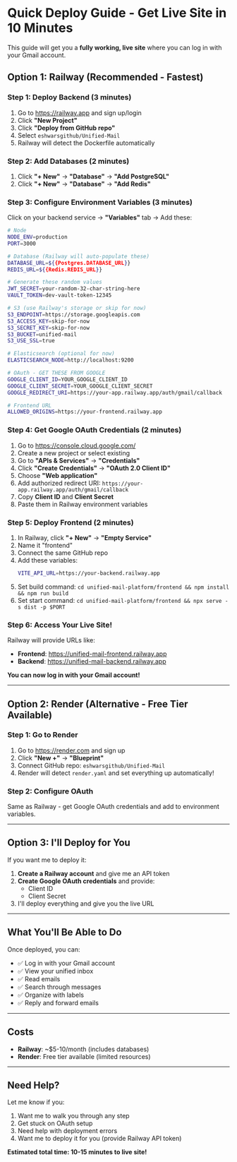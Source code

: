 # Quick Deploy Guide - Get Live Site in 10 Minutes

This guide will get you a **fully working, live site** where you can log in with your Gmail account.

## Option 1: Railway (Recommended - Fastest)

### Step 1: Deploy Backend (3 minutes)

1. Go to https://railway.app and sign up/login
2. Click **"New Project"**
3. Click **"Deploy from GitHub repo"**
4. Select `eshwarsgithub/Unified-Mail`
5. Railway will detect the Dockerfile automatically

### Step 2: Add Databases (2 minutes)

1. Click **"+ New"** → **"Database"** → **"Add PostgreSQL"**
2. Click **"+ New"** → **"Database"** → **"Add Redis"**

### Step 3: Configure Environment Variables (3 minutes)

Click on your backend service → **"Variables"** tab → Add these:

```bash
# Node
NODE_ENV=production
PORT=3000

# Database (Railway will auto-populate these)
DATABASE_URL=${{Postgres.DATABASE_URL}}
REDIS_URL=${{Redis.REDIS_URL}}

# Generate these random values
JWT_SECRET=your-random-32-char-string-here
VAULT_TOKEN=dev-vault-token-12345

# S3 (use Railway's storage or skip for now)
S3_ENDPOINT=https://storage.googleapis.com
S3_ACCESS_KEY=skip-for-now
S3_SECRET_KEY=skip-for-now
S3_BUCKET=unified-mail
S3_USE_SSL=true

# Elasticsearch (optional for now)
ELASTICSEARCH_NODE=http://localhost:9200

# OAuth - GET THESE FROM GOOGLE
GOOGLE_CLIENT_ID=YOUR_GOOGLE_CLIENT_ID
GOOGLE_CLIENT_SECRET=YOUR_GOOGLE_CLIENT_SECRET
GOOGLE_REDIRECT_URI=https://your-app.railway.app/auth/gmail/callback

# Frontend URL
ALLOWED_ORIGINS=https://your-frontend.railway.app
```

### Step 4: Get Google OAuth Credentials (2 minutes)

1. Go to https://console.cloud.google.com/
2. Create a new project or select existing
3. Go to **"APIs & Services"** → **"Credentials"**
4. Click **"Create Credentials"** → **"OAuth 2.0 Client ID"**
5. Choose **"Web application"**
6. Add authorized redirect URI: `https://your-app.railway.app/auth/gmail/callback`
7. Copy **Client ID** and **Client Secret**
8. Paste them in Railway environment variables

### Step 5: Deploy Frontend (2 minutes)

1. In Railway, click **"+ New"** → **"Empty Service"**
2. Name it "frontend"
3. Connect the same GitHub repo
4. Add these variables:
   ```bash
   VITE_API_URL=https://your-backend.railway.app
   ```
5. Set build command: `cd unified-mail-platform/frontend && npm install && npm run build`
6. Set start command: `cd unified-mail-platform/frontend && npx serve -s dist -p $PORT`

### Step 6: Access Your Live Site!

Railway will provide URLs like:
- **Frontend**: https://unified-mail-frontend.railway.app
- **Backend**: https://unified-mail-backend.railway.app

**You can now log in with your Gmail account!**

---

## Option 2: Render (Alternative - Free Tier Available)

### Step 1: Go to Render

1. Go to https://render.com and sign up
2. Click **"New +"** → **"Blueprint"**
3. Connect GitHub repo: `eshwarsgithub/Unified-Mail`
4. Render will detect `render.yaml` and set everything up automatically!

### Step 2: Configure OAuth

Same as Railway - get Google OAuth credentials and add to environment variables.

---

## Option 3: I'll Deploy for You

If you want me to deploy it:

1. **Create a Railway account** and give me an API token
2. **Create Google OAuth credentials** and provide:
   - Client ID
   - Client Secret
3. I'll deploy everything and give you the live URL

---

## What You'll Be Able to Do

Once deployed, you can:
- ✅ Log in with your Gmail account
- ✅ View your unified inbox
- ✅ Read emails
- ✅ Search through messages
- ✅ Organize with labels
- ✅ Reply and forward emails

---

## Costs

- **Railway**: ~$5-10/month (includes databases)
- **Render**: Free tier available (limited resources)

---

## Need Help?

Let me know if you:
1. Want me to walk you through any step
2. Get stuck on OAuth setup
3. Need help with deployment errors
4. Want me to deploy it for you (provide Railway API token)

**Estimated total time: 10-15 minutes to live site!**
